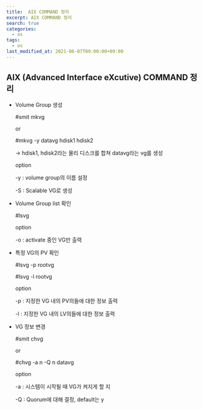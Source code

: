 ```yaml
---
title:  AIX COMMAND 정리
excerpt: AIX COMMAND 정리
search: true
categories: 
  - os
tags: 
  - os
last_modified_at: 2021-06-07T09:00:00+09:00
---
```


## AIX (Advanced Interface eXcutive) COMMAND 정리

- Volume Group 생성
  
  #smit mkvg
  
  or
  
  #mkvg -y datavg hdisk1 hdisk2
  
  -> hdisk1, hdisk2라는 물리 디스크를 합쳐 datavg라는 vg를 생성
  
  option
  
  -y : volume group의 이름 설정
  
  -S : Scalable VG로 생성
  
- Volume Group list 확인

  #lsvg
  
  option
  
  -o : activate 중인 VG만 출력
  
- 특정 VG의 PV 확인

  #lsvg -p rootvg
  
  #lsvg -l rootvg
  
  option
  
  -p : 지정한 VG 내의 PV의들에 대한 정보 출력
  
  -l : 지정한 VG 내의 LV의들에 대한 정보 출력
  
- VG 정보 변경

   #smit chvg
   
   or
   
   #chvg -a n -Q n datavg
   
   option
   
   -a : 시스템이 시작될 때 VG가 켜지게 할 지
   
   -Q : Quorum에 대해 결정, default는 y
  
  
